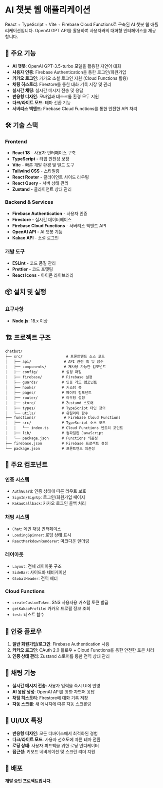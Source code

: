 # AI 챗봇 웹 애플리케이션

React + TypeScript + Vite + Firebase Cloud Functions로 구축된 AI 챗봇 웹 애플리케이션입니다. OpenAI GPT API를 활용하여 사용자와의 대화형 인터페이스를 제공합니다.

## 🚀 주요 기능

- **AI 챗봇**: OpenAI GPT-3.5-turbo 모델을 활용한 자연어 대화
- **사용자 인증**: Firebase Authentication을 통한 로그인/회원가입
- **카카오 로그인**: 카카오 소셜 로그인 지원 (Cloud Functions 활용)
- **채팅 히스토리**: Firestore를 통한 대화 기록 저장 및 관리
- **실시간 채팅**: 실시간 메시지 전송 및 응답
- **반응형 디자인**: 모바일과 데스크톱 환경 모두 지원
- **다크/라이트 모드**: 테마 전환 기능
- **서버리스 백엔드**: Firebase Cloud Functions를 통한 안전한 API 처리

## 🛠️ 기술 스택

### Frontend

- **React 18** - 사용자 인터페이스 구축
- **TypeScript** - 타입 안전성 보장
- **Vite** - 빠른 개발 환경 및 빌드 도구
- **Tailwind CSS** - 스타일링
- **React Router** - 클라이언트 사이드 라우팅
- **React Query** - 서버 상태 관리
- **Zustand** - 클라이언트 상태 관리

### Backend & Services

- **Firebase Authentication** - 사용자 인증
- **Firestore** - 실시간 데이터베이스
- **Firebase Cloud Functions** - 서버리스 백엔드 API
- **OpenAI API** - AI 챗봇 기능
- **Kakao API** - 소셜 로그인

### 개발 도구

- **ESLint** - 코드 품질 관리
- **Prettier** - 코드 포맷팅
- **React Icons** - 아이콘 라이브러리

## 📦 설치 및 실행

### 요구사항

- **Node.js**: 18.x 이상

## 🏗️ 프로젝트 구조

```
chatbot/
├── src/                    # 프론트엔드 소스 코드
│   ├── api/               # API 관련 훅 및 함수
│   ├── components/        # 재사용 가능한 컴포넌트
│   ├── config/           # 설정 파일
│   ├── firebase/         # Firebase 설정
│   ├── guards/           # 인증 가드 컴포넌트
│   ├── hooks/            # 커스텀 훅
│   ├── pages/            # 페이지 컴포넌트
│   ├── router/           # 라우팅 설정
│   ├── store/            # Zustand 스토어
│   ├── types/            # TypeScript 타입 정의
│   └── utils/            # 유틸리티 함수
├── functions/             # Firebase Cloud Functions
│   ├── src/              # TypeScript 소스 코드
│   │   └── index.ts      # Cloud Functions 엔트리 포인트
│   ├── lib/              # 컴파일된 JavaScript
│   └── package.json      # Functions 의존성
├── firebase.json         # Firebase 프로젝트 설정
└── package.json          # 프론트엔드 의존성
```

## 🔧 주요 컴포넌트

### 인증 시스템

- `AuthGuard`: 인증 상태에 따른 라우트 보호
- `SignIn/SignUp`: 로그인/회원가입 페이지
- `KakaoCallback`: 카카오 로그인 콜백 처리

### 채팅 시스템

- `Chat`: 메인 채팅 인터페이스
- `LoadingSpinner`: 로딩 상태 표시
- `ReactMarkdownRenderer`: 마크다운 렌더링

### 레이아웃

- `Layout`: 전체 레이아웃 구조
- `SideBar`: 사이드바 네비게이션
- `GlobalHeader`: 전역 헤더

### Cloud Functions

- `createCustomToken`: SNS 사용자용 커스텀 토큰 발급
- `getKakaoProfile`: 카카오 프로필 정보 조회
- `test`: 테스트 함수

## 🔐 인증 플로우

1. **일반 회원가입/로그인**: Firebase Authentication 사용
2. **카카오 로그인**: OAuth 2.0 플로우 + Cloud Functions를 통한 안전한 토큰 처리
3. **인증 상태 관리**: Zustand 스토어를 통한 전역 상태 관리

## 💬 채팅 기능

- **실시간 메시지 전송**: 사용자 입력을 즉시 UI에 반영
- **AI 응답 생성**: OpenAI API를 통한 자연어 응답
- **채팅 히스토리**: Firestore에 대화 기록 저장
- **자동 스크롤**: 새 메시지에 따른 자동 스크롤링

## 🎨 UI/UX 특징

- **반응형 디자인**: 모든 디바이스에서 최적화된 경험
- **다크/라이트 모드**: 사용자 선호도에 따른 테마 전환
- **로딩 상태**: 사용자 피드백을 위한 로딩 인디케이터
- **접근성**: 키보드 네비게이션 및 스크린 리더 지원

## 🚀 배포

**개발 중인 프로젝트입니다.**
